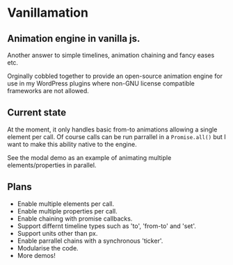 # Vanillamation

## Animation engine in vanilla js.

Another answer to simple timelines, animation chaining and fancy eases etc.

Orginally cobbled together to provide an open-source animation engine for use in my WordPress
plugins where non-GNU license compatible frameworks are not allowed.

## Current state

At the moment, it only handles basic from-to animations allowing a single element per call. Of
course calls can be run parrallel in a `Promise.all()` but I want to make this ability native to the
engine.

See the modal demo as an example of animating multiple elements/properties in parallel.

## Plans

- Enable multiple elements per call.
- Enable multiple properties per call.
- Enable chaining with promise callbacks.
- Support differnt timeline types such as 'to', 'from-to' and 'set'.
- Support units other than px.
- Enable parrallel chains with a synchronous 'ticker'.
- Modularise the code.
- More demos!